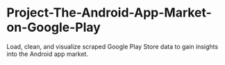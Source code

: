 # Project-The-Android-App-Market-on-Google-Play
Load, clean, and visualize scraped Google Play Store data to gain insights into the Android app market.
